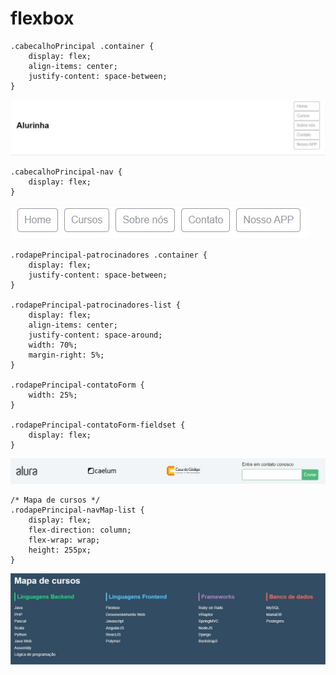 # flexbox
  
```  
.cabecalhoPrincipal .container {
    display: flex;
    align-items: center;
    justify-content: space-between;
}  
```  
  
<img src="img/exemplos/exemplo1.jpg">  
  
```  
.cabecalhoPrincipal-nav {
    display: flex;
}
```
    
  <img src="img/exemplos/exemplo2.jpg">
  
```  
.rodapePrincipal-patrocinadores .container {
    display: flex;
    justify-content: space-between;
}

.rodapePrincipal-patrocinadores-list {
    display: flex;
    align-items: center;
    justify-content: space-around;
    width: 70%;
    margin-right: 5%;
}

.rodapePrincipal-contatoForm {
    width: 25%;
}

.rodapePrincipal-contatoForm-fieldset {
    display: flex;
}
```  
  
<img src="img/exemplos/exemplo3.jpg">  
  
```  
/* Mapa de cursos */
.rodapePrincipal-navMap-list {
    display: flex;
    flex-direction: column;
    flex-wrap: wrap;
    height: 255px;
}
```  
  
<img src="img/exemplos/exemplo4.jpg">  
  
  